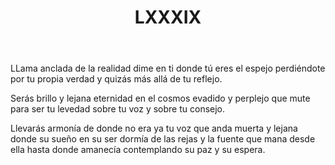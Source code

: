 ﻿---
title: LXXXIX
categories:
- 111 sonetos
---

LLama anclada de la realidad 
dime en ti donde tú eres el espejo 
perdiéndote por tu propia verdad 
y quizás más allá de tu reflejo. 

Serás brillo y lejana eternidad 
en el cosmos evadido y perplejo 
que mute para ser tu levedad 
sobre tu voz y sobre tu consejo. 

Llevarás armonía de donde no era 
ya tu voz que anda muerta y lejana 
donde su sueño en su ser dormía 
de las rejas y la fuente que mana 
desde ella hasta donde amanecía 
contemplando su paz y su espera.